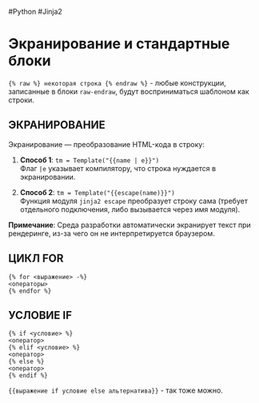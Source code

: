 #Python #Jinja2

# Экранирование и стандартные блоки

`{% raw %} некоторая строка {% endraw %}` - любые конструкции, записанные в блоки `raw-endraw`, 
будут восприниматься шаблоном как строки.

## ЭКРАНИРОВАНИЕ

Экранирование — преобразование HTML-кода в строку:

1. **Способ 1**: `tm = Template("{{name | e}}")`  
   Флаг `|e` указывает компилятору, что строка нуждается в экранировании.

2. **Способ 2**: `tm = Template("{{escape(name)}}")`  
   Функция модуля `jinja2 escape` преобразует строку сама (требует отдельного подключения, либо вызывается через имя модуля).

**Примечание**: Среда разработки автоматически экранирует текст при рендеринге, из-за чего он не интерпретируется браузером.

## ЦИКЛ FOR

```jinja
{% for <выражение> -%}
<операторы>
{% endfor %}
```

## УСЛОВИЕ IF

```jinja
{% if <условие> %}
<оператор>
{% elif <условие> %}
<оператор>
{% else %}
<оператор>
{% endif %}
```

`{{выражение if условие else альтернатива}}` - так тоже можно.
